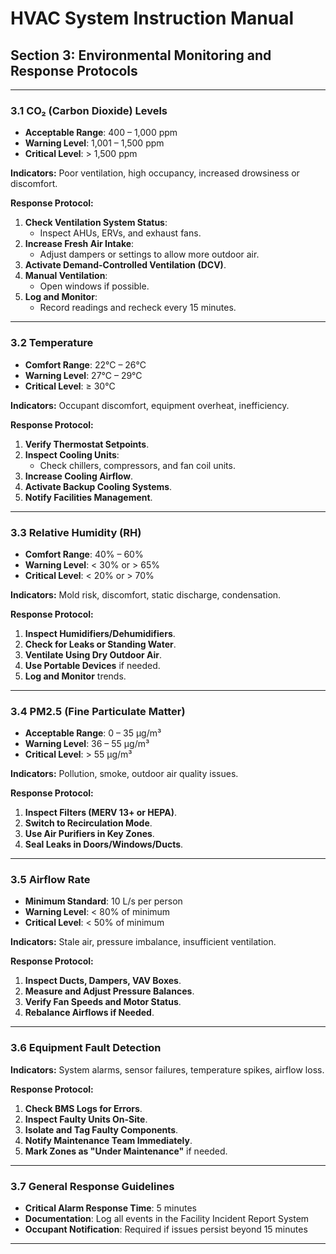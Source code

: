 # HVAC System Instruction Manual
## Section 3: Environmental Monitoring and Response Protocols

---

### 3.1 CO₂ (Carbon Dioxide) Levels

- **Acceptable Range**: 400 – 1,000 ppm
- **Warning Level**: 1,001 – 1,500 ppm
- **Critical Level**: > 1,500 ppm

**Indicators:** Poor ventilation, high occupancy, increased drowsiness or discomfort.

**Response Protocol:**
1. **Check Ventilation System Status**:
   - Inspect AHUs, ERVs, and exhaust fans.
2. **Increase Fresh Air Intake**:
   - Adjust dampers or settings to allow more outdoor air.
3. **Activate Demand-Controlled Ventilation (DCV)**.
4. **Manual Ventilation**:
   - Open windows if possible.
5. **Log and Monitor**:
   - Record readings and recheck every 15 minutes.

---

### 3.2 Temperature

- **Comfort Range**: 22°C – 26°C
- **Warning Level**: 27°C – 29°C
- **Critical Level**: ≥ 30°C

**Indicators:** Occupant discomfort, equipment overheat, inefficiency.

**Response Protocol:**
1. **Verify Thermostat Setpoints**.
2. **Inspect Cooling Units**:
   - Check chillers, compressors, and fan coil units.
3. **Increase Cooling Airflow**.
4. **Activate Backup Cooling Systems**.
5. **Notify Facilities Management**.

---

### 3.3 Relative Humidity (RH)

- **Comfort Range**: 40% – 60%
- **Warning Level**: < 30% or > 65%
- **Critical Level**: < 20% or > 70%

**Indicators:** Mold risk, discomfort, static discharge, condensation.

**Response Protocol:**
1. **Inspect Humidifiers/Dehumidifiers**.
2. **Check for Leaks or Standing Water**.
3. **Ventilate Using Dry Outdoor Air**.
4. **Use Portable Devices** if needed.
5. **Log and Monitor** trends.

---

### 3.4 PM2.5 (Fine Particulate Matter)

- **Acceptable Range**: 0 – 35 µg/m³
- **Warning Level**: 36 – 55 µg/m³
- **Critical Level**: > 55 µg/m³

**Indicators:** Pollution, smoke, outdoor air quality issues.

**Response Protocol:**
1. **Inspect Filters (MERV 13+ or HEPA)**.
2. **Switch to Recirculation Mode**.
3. **Use Air Purifiers in Key Zones**.
4. **Seal Leaks in Doors/Windows/Ducts**.

---

### 3.5 Airflow Rate

- **Minimum Standard**: 10 L/s per person
- **Warning Level**: < 80% of minimum
- **Critical Level**: < 50% of minimum

**Indicators:** Stale air, pressure imbalance, insufficient ventilation.

**Response Protocol:**
1. **Inspect Ducts, Dampers, VAV Boxes**.
2. **Measure and Adjust Pressure Balances**.
3. **Verify Fan Speeds and Motor Status**.
4. **Rebalance Airflows if Needed**.

---

### 3.6 Equipment Fault Detection

**Indicators:** System alarms, sensor failures, temperature spikes, airflow loss.

**Response Protocol:**
1. **Check BMS Logs for Errors**.
2. **Inspect Faulty Units On-Site**.
3. **Isolate and Tag Faulty Components**.
4. **Notify Maintenance Team Immediately**.
5. **Mark Zones as "Under Maintenance"** if needed.

---

### 3.7 General Response Guidelines

- **Critical Alarm Response Time**: 5 minutes
- **Documentation**: Log all events in the Facility Incident Report System
- **Occupant Notification**: Required if issues persist beyond 15 minutes

---
